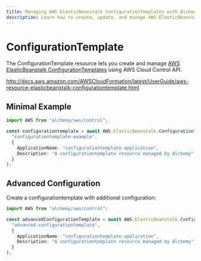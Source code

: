 ```yaml
---
title: Managing AWS ElasticBeanstalk ConfigurationTemplates with Alchemy
description: Learn how to create, update, and manage AWS ElasticBeanstalk ConfigurationTemplates using Alchemy Cloud Control.
---
```


# ConfigurationTemplate

The ConfigurationTemplate resource lets you create and manage [AWS ElasticBeanstalk ConfigurationTemplates](https://docs.aws.amazon.com/elasticbeanstalk/latest/userguide/) using AWS Cloud Control API.

http://docs.aws.amazon.com/AWSCloudFormation/latest/UserGuide/aws-resource-elasticbeanstalk-configurationtemplate.html

## Minimal Example

```ts
import AWS from "alchemy/aws/control";

const configurationtemplate = await AWS.ElasticBeanstalk.ConfigurationTemplate(
  "configurationtemplate-example",
  {
    ApplicationName: "configurationtemplate-application",
    Description: "A configurationtemplate resource managed by Alchemy",
  }
);
```

## Advanced Configuration

Create a configurationtemplate with additional configuration:

```ts
import AWS from "alchemy/aws/control";

const advancedConfigurationTemplate = await AWS.ElasticBeanstalk.ConfigurationTemplate(
  "advanced-configurationtemplate",
  {
    ApplicationName: "configurationtemplate-application",
    Description: "A configurationtemplate resource managed by Alchemy",
  }
);
```

